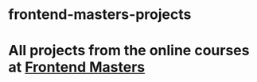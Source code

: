 # frontend-masters-projects

<h1>All projects from the online courses at <a href="https://frontendmasters.com/" target="_blank">Frontend Masters</a><h1>

